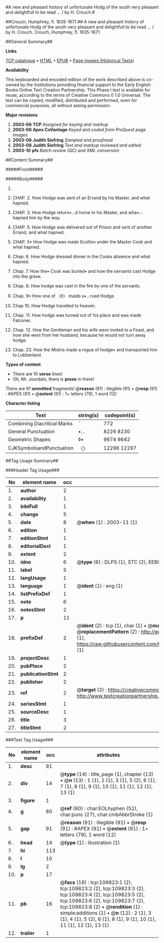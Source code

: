 #A new and pleasant history of unfortunate Hodg of the south very pleasant and delightfull to be read ... / by H. Crouch.#

##Crouch, Humphrey, fl. 1635-1671.##
A new and pleasant history of unfortunate Hodg of the south very pleasant and delightfull to be read ... / by H. Crouch.
Crouch, Humphrey, fl. 1635-1671.

##General Summary##

**Links**

[TCP catalogue](http://www.ota.ox.ac.uk/tcp/)  • 
[HTML](http://tei.it.ox.ac.uk/tcp/Texts-HTML/free/A35/A35192.html)  • 
[EPUB](http://tei.it.ox.ac.uk/tcp/Texts-EPUB/free/A35/A35192.epub) • 
[Page images (Historical Texts)](https://data.historicaltexts.jisc.ac.uk/view?pubId=eebo-26833922e&pageId=eebo-26833922e-109823-1)

**Availability**

This keyboarded and encoded edition of the
	       work described above is co-owned by the institutions
	       providing financial support to the Early English Books
	       Online Text Creation Partnership. This Phase I text is
	       available for reuse, according to the terms of Creative
	       Commons 0 1.0 Universal. The text can be copied,
	       modified, distributed and performed, even for
	       commercial purposes, all without asking permission.

**Major revisions**

1. __2003-06__ __TCP__ *Assigned for keying and markup*
1. __2003-06__ __Apex CoVantage__ *Keyed and coded from ProQuest page images*
1. __2003-08__ __Judith Siefring__ *Sampled and proofread*
1. __2003-08__ __Judith Siefring__ *Text and markup reviewed and edited*
1. __2003-10__ __pfs__ *Batch review (QC) and XML conversion*

##Content Summary##

#####Front#####

#####Body#####

1. 

1. CHAP. 2. How Hodge was sent of an Errand by his Master, and what hapned.

1. CHAP. 3. How Hodge return•…d home to his Master, and wha•… hapned him by the way.

1. CHAP. 5. How Hodge was delivered out of Prison and sent of another Errand, and what hapned.

1. CHAP. 5▪ How Hodge was made Scullion under the Master Cook and what hapned.

1. Chap: 6. How Hodge dressed dinner in the Cooks absence and what hapned.

1. Chap. 7. How the▪ Cook was buried▪ and how the servants cast Hodge into the grave.

1. Chap. 8. How hodge was cast in the fire by one of the servants.

1. Chap. 9▪ How one of 〈◊〉 maids s•…rved Hodge.

1. Chap 10. How Hodge travelled to heaven.

1. Chap. 11. How hodge was turned out of his place and was made Falconer.

1. Chap. 12. How the Gentleman and his wife were invited to a Feast, and how she went from her husband, because he would not turn away hodge.

1. Chap. 23. How the Mistris made a rogue of hodge▪ and transported him to Lubberland.

**Types of content**

  * There are 10 **verse** lines!
  * Oh, Mr. Jourdain, there is **prose** in there!

There are 91 **ommitted** fragments! 
 @__reason__ (91) : illegible (91)  •  @__resp__ (91) : #APEX (91)  •  @__extent__ (91) : 1+ letters (79), 1 word (12)

**Character listing**


|Text|string(s)|codepoint(s)|
|---|---|---|
|Combining             Diacritical Marks|̄|772|
|General Punctuation|•…|8226 8230|
|Geometric Shapes|◊▪|9674 9642|
|CJKSymbolsandPunctuation|〈〉|12296 12297|

##Tag Usage Summary##

###Header Tag Usage###

|No|element name|occ|attributes|
|---|---|---|---|
|1.|__author__|2||
|2.|__availability__|1||
|3.|__biblFull__|1||
|4.|__change__|5||
|5.|__date__|8| @__when__ (1) : 2003-11 (1)|
|6.|__edition__|1||
|7.|__editionStmt__|1||
|8.|__editorialDecl__|1||
|9.|__extent__|2||
|10.|__idno__|6| @__type__ (6) : DLPS (1), STC (2), EEBO-CITATION (1), OCLC (1), VID (1)|
|11.|__label__|5||
|12.|__langUsage__|1||
|13.|__language__|1| @__ident__ (1) : eng (1)|
|14.|__listPrefixDef__|1||
|15.|__note__|6||
|16.|__notesStmt__|2||
|17.|__p__|11||
|18.|__prefixDef__|2| @__ident__ (2) : tcp (1), char (1)  •  @__matchPattern__ (2) : ([0-9\-]+):([0-9IVX]+) (1), (.+) (1)  •  @__replacementPattern__ (2) : http://eebo.chadwyck.com/downloadtiff?vid=$1&page=$2 (1), https://raw.githubusercontent.com/textcreationpartnership/Texts/master/tcpchars.xml#$1 (1)|
|19.|__projectDesc__|1||
|20.|__pubPlace__|2||
|21.|__publicationStmt__|2||
|22.|__publisher__|2||
|23.|__ref__|2| @__target__ (2) : https://creativecommons.org/publicdomain/zero/1.0/ (1), http://www.textcreationpartnership.org/docs/. (1)|
|24.|__seriesStmt__|1||
|25.|__sourceDesc__|1||
|26.|__title__|3||
|27.|__titleStmt__|2||


###Text Tag Usage###

|No|element name|occ|attributes|
|---|---|---|---|
|1.|__desc__|91||
|2.|__div__|14| @__type__ (14) : title_page (1), chapter (13)  •  @__n__ (13) : 1 (1), 2 (1), 3 (1), 5 (2), 6 (1), 7 (1), 8 (1), 9 (1), 10 (1), 11 (1), 12 (1), 13 (1)|
|3.|__figure__|1||
|4.|__g__|80| @__ref__ (80) : char:EOLhyphen (52), char:punc (27), char:cmbAbbrStroke (1)|
|5.|__gap__|91| @__reason__ (91) : illegible (91)  •  @__resp__ (91) : #APEX (91)  •  @__extent__ (91) : 1+ letters (79), 1 word (12)|
|6.|__head__|14| @__type__ (1) : illustration (1)|
|7.|__hi__|113||
|8.|__l__|10||
|9.|__lg__|2||
|10.|__p__|17||
|11.|__pb__|16| @__facs__ (16) : tcp:109823:1 (2), tcp:109823:2 (2), tcp:109823:3 (2), tcp:109823:4 (2), tcp:109823:5 (2), tcp:109823:6 (2), tcp:109823:7 (2), tcp:109823:8 (2)  •  @__rendition__ (1) : simple:additions (1)  •  @__n__ (12) : 2 (1), 3 (1), 4 (1), 5 (2), 6 (1), 8 (1), 9 (1), 10 (1), 11 (1), 12 (1), 13 (1)|
|12.|__trailer__|1||
